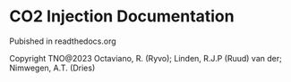 # CO2 Injection Documentation

Pubished in readthedocs.org

Copyright TNO@2023
Octaviano, R. (Ryvo);  Linden, R.J.P (Ruud) van der; Nimwegen, A.T. (Dries)